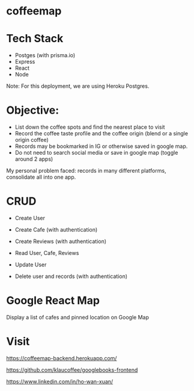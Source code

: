 # coffeemap

# Tech Stack
  - Postges (with prisma.io)
  - Express
  - React
  - Node

Note: For this deployment, we are using Heroku Postgres.

# Objective:

- List down the coffee spots and find the nearest place to visit
- Record the coffee taste profile and the coffee origin (blend or a single origin coffee)
- Records may be bookmarked in IG or otherwise saved in google map.
- Do not need to search social media or save in google map (toggle around 2 apps)

My personal problem faced: records in many different platforms, consolidate all into one app.

# CRUD

- Create User
- Create Cafe (with authentication)
- Create Reviews (with authentication)

- Read User, Cafe, Reviews

- Update User

- Delete user and records (with authentication)

# Google React Map
Display a list of cafes and pinned location on Google Map

# Visit
https://coffeemap-backend.herokuapp.com/

[https://github.com/klaucoffee/googlebooks-frontend
](https://github.com/wanxuanh/coffeemap)

https://www.linkedin.com/in/ho-wan-xuan/

